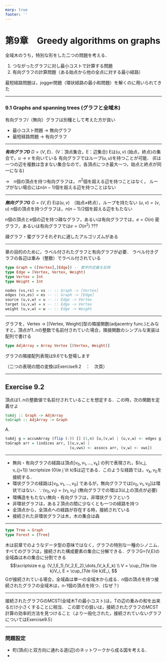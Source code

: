 ```yaml
---
marp: true
footer: ''
---
```

<!-- 
theme: gaia
size: 16:9
paginate: true
-->
# 第9章　Greedy algorithms on graphs
全域木のうち，特別な形をした二つの問題を考える．
1. つながったグラフに対し最小コストで計算する問題
1. 有向グラフの計算問題（ある始点から他の全点に対する最小経路）

最短経路問題は，jogger問題（環状経路の最小和問題）を解くのに用いられてきた

---
### 9.1 Graphs and spanning trees (グラフと全域木)

有向グラフ/（無向）グラフは別種として考えた方が良い
* 最小コスト問題 -> 無向グラフ
* 最短経路問題 -> 有向グラフ

---
***有向グラフD***
$D=(V,E)$．(V：頂点集合，E：辺集合)
Eは$(u,v)$ (始点，終点)の集合で，$u\rightarrow v$ を向いている
有向グラフではループ$(u,u)$を持つことが可能．
 (Eは一つの辺を複数は含まない集合なので，各頂点につき最大一つ，始点と終点が同一になる)

→　n個の頂点を持つ有向グラフは，
$n^2$個を超える辺を持つことはなく，
ループがない場合には$n(n-1)$個を超える辺を持つことはない

---
***無向グラフG***
$G=(V,E)$
Eは$(u,v)$　（始点$\neq$終点），ループを持たない
$(u,v)=(v,u)$
n個の頂点を持つグラフは，$n(n-1)/2$個を超える辺をもたない

n個の頂点とe個の辺を持つ疎なグラフ，あるいは有向グラフでは，$e=O(n)$
密グラフ，あるいは有向グラフでは$e=O(n^2)$ ???


疎グラフ・蜜グラフそれぞれに適したアルゴリズムがある

---
章の目的のために，ラベル付されたグラフと有向グラフが必要．
ラベル付きグラフの各辺は重み（整数）でラベル付されている

```haskell
type Graph = ([Vertex],[Edge]) -- 数学的定義を反映
type Edge = (Vertex, Vertex, Weight)
type Vertex = Int
type Weight = Int
```

```haskell
nodes (vs,rs) = vs -- :: Graph -> [Vertex]
edges (vs,es) = es -- :: Graph -> [Edge]
source (u,v,w) = u -- :: Edge -> Vertex
target (u,v,w) = v -- :: Edge -> Vertex
weight (u,v,w) = w -- :: Edge -> Weight
```
---
グラフを，Vertex -> [(Vertex, Weight)]型の隣接関数(adjacentry func.)とみなすと，頂点が1..nの整数で名前付されていた場合，隣接関数のシンプルな実装は配列で書ける
```haskell
type AdjArray = Array Vertex [(Vertex, Weight)]
```

グラフの隣接配列表現は9.6でも登場します

（二つの表現の間の変換はExercise9.2　：　次頁）

---
## Exercise 9.2
頂点は1..nの整数値で名前付されていることを想定する．この時，次の関数を定義せよ
```haskell
toAdj :: Graph -> AdjArray
toGraph :: AdjArray -> Graph
```
A. 
```haskell
toAdj g = accumArray (flip (:)) [] (1,n) [u,(v,w) | (u,v,w) <- edges g]
toGraph arr = (indices arr, [(u,v,w) | 
                             (u,vws) <- assocs arr, (v,w) <- vws])
```
---
* 無向・有向グラフの経路は頂点$[v_0,v_1,\dots, v_k]$ の列で表現され，$(v_j, v_{j+1}) \scriptsize (0\le j \lt k)$は辺である．このような経路では，$v_k, v_0$を接続する．
* 環状グラフの経路は$[v_0,v_1,\dots, v_0]$ であるが，無向グラフでは$[v_0,v_1,v_0]$は環状ではない．$\because (v_0,v_1)=(v_1,v_0)$
(無向グラフでの環は3以上の頂点が必要)
* 環構造をもたない無向・有向グラフは，非環状グラフという
* 非環状グラフは，ある２頂点の間に少なくとも一つの経路を持つ
* 全頂点から，全頂点への経路が存在する時，接続されている
* 接続された非環状グラフは木，木の集合は森

---
```haskell
type Tree = Graph
type Forest = [Tree]
```

木は前章でのようなデータ型の意味ではなく，グラフの特別な一種のシノニム．
すべてのグラフは，接続された構成要素の集合に分解できる．グラフG=(V,E)の全域森は木の集合に分割できる
$$\scriptsize
e.g. (V_1,E_1),(V_2,E_2),\dots,(V_k,E_k) \\
V = \cup_{1\le i\le k}V_i, E = \cup_{1\le i\le k}E_i, 
$$
Gが接続されている場合，全域森は単一の全域木から成る．n個の頂点を持つ接続されたグラフの全域木は，n-1個の頂点を持つ．(なぜ？)

---
接続されたグラフGのMCST(全域木Tの最小コスト)は，Tの辺の重みの和を出来るだけ小さくすることに相当．
この節での狙いは，接続されたグラフのMCST計算の効率的方法を見つけること（より一般化された，接続されていないグラフについてはExercise9.5）

---
### 問題設定
* 町(頂点)と双方向に通れる道(辺)のネットワークから成る国を考える．
* 